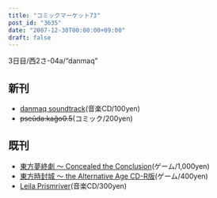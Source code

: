```yaml
---
title: "コミックマーケット73"
post_id: "3635"
date: "2007-12-30T00:00:00+09:00"
draft: false
---
```



3日目/西2さ-04a/“danmaq”

## 新刊



  * [danmaq soundtrack](/!/dst/)(音楽CD/100yen)
  * <del>pseŭda:kaĝo0.5</del>(コミック/200yen)
## 既刊



  * [東方夢終劇 ～ Concealed the Conclusion](/!/thC/)(ゲーム/1,000yen)
  * [東方時封城 ～ the Alternative Age CD-R版](/!/thA/)(ゲーム/400yen)
  * [Leila Prismriver](/!/leila/)(音楽CD/300yen)
